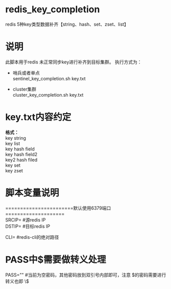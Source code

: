 # redis_key_completion
redis 5种key类型数据补齐【string、hash、set、zset、list】

# 说明
此脚本用于redis 未正常同步key进行补齐到目标集群。
执行方式为：
- 哨兵或者单点  
sentinel_key_completion.sh key.txt

- cluster集群  
cluster_key_completion.sh key.txt

# key.txt内容约定
**格式：**  
key string  
key list  
key hash field  
key hash field2  
key2 hash filed  
key set  
key zset  

# 脚本变量说明
=======================默认使用6379端口====================  
SRCIP=   #源redis IP  
DSTIP=   #目标redis IP  

CLI=     #redis-cli的绝对路径  
# PASS中$需要做转义处理
PASS=""  #当前为空密码，其他密码放到双引号内部即可，注意 \$的密码需要进行转义也即 \\$
